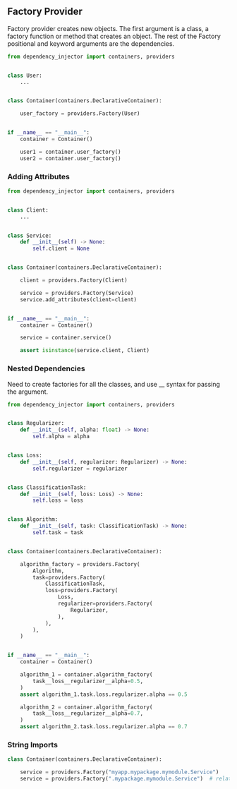 ## Factory Provider

Factory provider creates new objects. The first argument is a class, a factory function or method that creates an object. The rest of the Factory positional and keyword arguments are the dependencies.

```py
from dependency_injector import containers, providers


class User:
    ...


class Container(containers.DeclarativeContainer):

    user_factory = providers.Factory(User)


if __name__ == "__main__":
    container = Container()

    user1 = container.user_factory()
    user2 = container.user_factory()
```

### Adding Attributes

```py
from dependency_injector import containers, providers


class Client:
    ...


class Service:
    def __init__(self) -> None:
        self.client = None


class Container(containers.DeclarativeContainer):

    client = providers.Factory(Client)

    service = providers.Factory(Service)
    service.add_attributes(client=client)


if __name__ == "__main__":
    container = Container()

    service = container.service()

    assert isinstance(service.client, Client)
```

### Nested Dependencies

Need to create factories for all the classes, and use \_\_ syntax for passing the argument.

```py
from dependency_injector import containers, providers


class Regularizer:
    def __init__(self, alpha: float) -> None:
        self.alpha = alpha


class Loss:
    def __init__(self, regularizer: Regularizer) -> None:
        self.regularizer = regularizer


class ClassificationTask:
    def __init__(self, loss: Loss) -> None:
        self.loss = loss


class Algorithm:
    def __init__(self, task: ClassificationTask) -> None:
        self.task = task


class Container(containers.DeclarativeContainer):

    algorithm_factory = providers.Factory(
        Algorithm,
        task=providers.Factory(
            ClassificationTask,
            loss=providers.Factory(
                Loss,
                regularizer=providers.Factory(
                    Regularizer,
                ),
            ),
        ),
    )


if __name__ == "__main__":
    container = Container()

    algorithm_1 = container.algorithm_factory(
        task__loss__regularizer__alpha=0.5,
    )
    assert algorithm_1.task.loss.regularizer.alpha == 0.5

    algorithm_2 = container.algorithm_factory(
        task__loss__regularizer__alpha=0.7,
    )
    assert algorithm_2.task.loss.regularizer.alpha == 0.7
```

### String Imports

```py
class Container(containers.DeclarativeContainer):

    service = providers.Factory("myapp.mypackage.mymodule.Service")
    service = providers.Factory(".mypackage.mymodule.Service")  # relative
```
